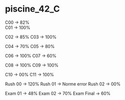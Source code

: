 # piscine_42_C

C00 -> 82%   
C01 -> 100%

C02 -> 85%
C03 -> 100%

C04 -> 70%
C05 -> 80%

C06 -> 100%
C07 -> 60%

C08 -> 100%
C09 -> 100%

C10 -> 00%
C11 -> 100%


Rush 00 -> 120%
Rush 01 -> Norme error
Rush 02 -> 00%

Exam 01 -> 48%
Exam 02 -> 70%
Exam Final -> 60%
